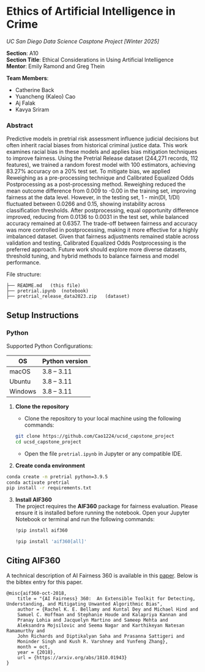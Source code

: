 # Ethics of Artificial Intelligence in Crime
_UC San Diego Data Science Casptone Project [Winter 2025]_

**Section**: A10<br>
**Section Title**: Ethical Considerations in Using Artificial Intelligence<br>
**Mentor**: Emily Ramond and Greg Thein<br>

**Team Members**:
*   Catherine Back
*   Yuancheng (Kaleo) Cao
*   Aj Falak
*   Kavya Sriram

### Abstract
Predictive models in pretrial risk assessment influence judicial decisions but often inherit racial biases from historical criminal justice data. This work examines racial bias in these models and applies bias mitigation techniques to improve fairness. Using the Pretrial Release dataset (244,271 records, 112 features), we trained a random forest model with 100 estimators, achieving 83.27% accuracy on a 20% test set. To mitigate bias, we applied Reweighing as a pre-processing technique and Calibrated Equalized Odds Postprocessing as a post-processing method. Reweighing reduced the mean outcome difference from 0.009 to -0.00 in the training set, improving fairness at the data level. However, in the testing set, 1 - min(DI, 1/DI) fluctuated between 0.0266 and 0.15, showing instability across classification thresholds. After postprocessing, equal opportunity difference improved, reducing from 0.0136 to 0.0031 in the test set, while balanced accuracy remained at 0.6357. The trade-off between fairness and accuracy was more controlled in postprocessing, making it more effective for a highly imbalanced dataset. Given that fairness adjustments remained stable across validation and testing, Calibrated Equalized Odds Postprocessing is the preferred approach. Future work should explore more diverse datasets, threshold tuning, and hybrid methods to balance fairness and model performance.


File structure:
```
├── README.md   (this file)
├── pretrial.ipynb  (notebook)
├── pretrial_release_data2023.zip   (dataset)
```

## Setup Instructions

### Python

Supported Python Configurations:

| OS      | Python version |
| ------- | -------------- |
| macOS   | 3.8 – 3.11     |
| Ubuntu  | 3.8 – 3.11     |
| Windows | 3.8 – 3.11     |

1. **Clone the repository**
    - Clone the repository to your local machine using the following commands:
    ```bash
    git clone https://github.com/Cao1224/ucsd_capstone_project
    cd ucsd_capstone_project
    ```
    - Open the file `pretrial.ipynb` in Jupyter or any compatible IDE.
  
2. **Create conda environment**
```sh
conda create -n pretrial python=3.9.5
conda activate pretrial
pip install -r requirements.txt
```
3. **Install AIF360**  
   The project requires the **AIF360** package for fairness evaluation. Please ensure it is installed before running the notebook. Open your Jupyter Notebook or terminal and run the following commands:
   ```bash
   !pip install aif360

   !pip install 'aif360[all]'
   ```

## Citing AIF360

A technical description of AI Fairness 360 is available in this
[paper](https://arxiv.org/abs/1810.01943). Below is the bibtex entry for this
paper.

```
@misc{aif360-oct-2018,
    title = "{AI Fairness} 360:  An Extensible Toolkit for Detecting, Understanding, and Mitigating Unwanted Algorithmic Bias",
    author = {Rachel K. E. Bellamy and Kuntal Dey and Michael Hind and
	Samuel C. Hoffman and Stephanie Houde and Kalapriya Kannan and
	Pranay Lohia and Jacquelyn Martino and Sameep Mehta and
	Aleksandra Mojsilovic and Seema Nagar and Karthikeyan Natesan Ramamurthy and
	John Richards and Diptikalyan Saha and Prasanna Sattigeri and
	Moninder Singh and Kush R. Varshney and Yunfeng Zhang},
    month = oct,
    year = {2018},
    url = {https://arxiv.org/abs/1810.01943}
}
```
